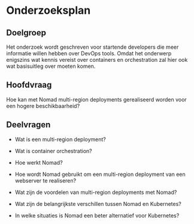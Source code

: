 # Onderzoeksplan

## Doelgroep

Het onderzoek wordt geschreven voor startende developers die meer informatie willen hebben over DevOps tools.
Omdat het onderwerp enigszins wat kennis vereist over containers en orchestration zal hier ook wat basisuitleg over moeten komen.

## Hoofdvraag

Hoe kan met Nomad multi-region deployments gerealiseerd worden voor een hogere beschikbaarheid?

## Deelvragen

- Wat is een multi-region deployment?

- Wat is container orchestration?

- Hoe werkt Nomad?

- Hoe wordt Nomad gebruikt om een multi-region deployment van een webserver te realiseren?

- Wat zijn de voordelen van multi-region deployments met Nomad?

- Wat zijn de belangrijkste verschillen tussen Nomad en Kubernetes?

- In welke situaties is Nomad een beter alternatief voor Kubernetes?
